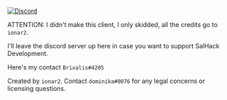 [![Discord](https://img.shields.io/discord/694337597371056198?label=discord&logo=discord&logoColor=white)](https://discord.gg/UEyGRGu)

ATTENTION: I didn't make this client, I only skidded, all the credits go to `ionar2`.

I'll leave the discord server up here in case you want to support SalHack Development.

Here's my contact `Brixalis#4205`

Created by `ionar2`. Contact `dominika#0076` for any legal concerns or licensing questions. 
